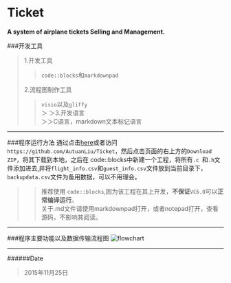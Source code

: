 # Ticket
**A system of airplane tickets Selling and Management.** 

###开发工具
>1.开发工具   
>>`code::blocks`和`markdownpad`
>   
>2.流程图制作工具
>>`visio`以及`gliffy`      
＞
＞3.开发语言       
＞＞C语言，markdown文本标记语言     
***

###程序运行方法
通过点击[here](https://github.com/AutuanLiu/Ticket "source code")或者访问`https://github.com/AutuanLiu/Ticket`，然后点击页面的右上方的`Download ZIP`，将其下载到本地，之后在 code::blocks中新建一个工程，将所有`.c `和`.h`文件添加进去,并将`flight_info.csv`和`guest_info.csv`文件放到当前目录下，`backupdata.csv`文件为备用数据，可以不用理会。
>>推荐使用 `code::blocks`,因为该工程在其上开发，**不保证**`VC6.0`可以**正常编译运行**。     
关于.md文件请使用markdownpad打开，或者notepad打开，查看源码，不影响其阅读。    
***
###程序主要功能以及数据传输流程图
![flowchart](http://i.imgur.com/xqktV7K.png)
***
######Date 
>2015年11月25日
